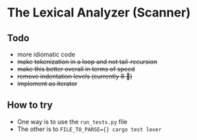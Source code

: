 # The Lexical Analyzer (Scanner)

Todo
---
- more idiomatic code
- ~~make tokenization in a loop and not tail-recursion~~
- ~~make this better overall in terms of speed~~
- ~~remove indentation levels (currently 8 🤢)~~ 
- ~~implement as iterator~~

How to try
---
- One way is to use the `run_tests.py` file
- The other is to `FILE_TO_PARSE={} cargo test lexer` 